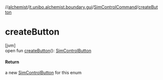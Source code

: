 //[alchemist](../../../index.md)/[it.unibo.alchemist.boundary.gui](../index.md)/[SimControlCommand](index.md)/[createButton](create-button.md)

# createButton

[jvm]\
open fun [createButton](create-button.md)(): [SimControlButton](../-sim-control-button/index.md)

#### Return

a new [SimControlButton](../-sim-control-button/index.md) for this enum
